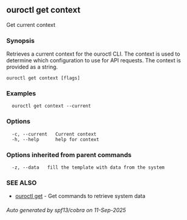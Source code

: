 ## ouroctl get context

Get current context

### Synopsis

Retrieves a current context for the ouroctl CLI.
The context is used to determine which configuration to use for API requests.
The context is provided as a string.

```
ouroctl get context [flags]
```

### Examples

```
  ouroctl get context --current
```

### Options

```
  -c, --current   Current context
  -h, --help      help for context
```

### Options inherited from parent commands

```
  -z, --data   fill the template with data from the system
```

### SEE ALSO

* [ouroctl get](ouroctl_get.md)	 - Get commands to retrieve system data

###### Auto generated by spf13/cobra on 11-Sep-2025
